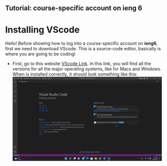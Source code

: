 ## **Tutorial: course-specific account on ieng 6** 

# Installing VScode 
Hello! 
Before showing how to log into a course-specific account on **ieng6**, first we need to download VScode. This is a source-code editor, basically is where you are going to be coding!

- First, go to this website [VScode Link](https://code.visualstudio.com/Download). In this link, you will find all the versions for all the major operating systems, like for Macs and Windows. When is installed correctly, it should look something like this: 
![VSCode Installed](https://github.com/aaamarque/cse15l-lab-reports/blob/690c3fd0dc2355aebab5ca09cce0aacde8fee37d/Screenshot%20(556).png)


